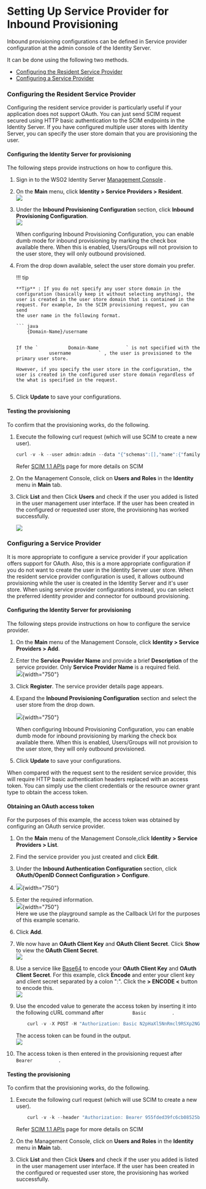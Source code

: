 # Setting Up Service Provider for Inbound Provisioning

Inbound provisioning configurations can be defined in Service provider
configuration at the admin console of the Identity Server.

It can be done using the following two methods.

-   [Configuring the Resident Service
    Provider](#SettingUpServiceProviderforInboundProvisioning-ConfiguringtheResidentServiceProvider)
-   [Configuring a Service
    Provider](#SettingUpServiceProviderforInboundProvisioning-ConfiguringaServiceProvider)

### Configuring the Resident Service Provider

Configuring the resident service provider is particularly useful if your
application does not support OAuth. You can just send SCIM request
secured using HTTP basic authentication to the SCIM endpoints in the
Identity Server. If you have configured multiple user stores with
Identity Server, you can specify the user store domain that you are
provisioning the user.

#### Configuring the Identity Server for provisioning

The following steps provide instructions on how to configure this.

1.  Sign in to the WSO2 Identity Server [Management
    Console](../../setup/getting-started-with-the-management-console) .
2.  On the **Main** menu, click **Identity \> Service Providers \>
    Resident**.  
    ![](attachments/103330181/103330183.png)
3.  Under the **Inbound Provisioning Configuration** section, click
    **Inbound Provisioning Configuration**.  
    ![](attachments/103330181/103330192.png)

    When configuring Inbound Provisioning Configuration, you can enable
    dumb mode for inbound provisioning by marking the check box
    available there. When this is enabled, Users/Groups will not
    provision to the user store, they will only outbound provisioned.

4.  From the drop down available, select the user store domain you
    prefer.

    !!! tip
    
        **Tip** : If you do not specify any user store domain in the
        configuration (basically keep it without selecting anything), the
        user is created in the user store domain that is contained in the
        request. For example, In the SCIM provisioning request, you can send
        the user name in the following format.
    
        ``` java
            {Domain-Name}/username
    ```

    If the `           Domain-Name          ` is not specified with the
    `           username          ` , the user is provisioned to the
    primary user store.

    However, if you specify the user store in the configuration, the
    user is created in the configured user store domain regardless of
    the what is specified in the request.


5.  Click **Update** to save your configurations.

  

#### Testing the provisioning

To confirm that the provisioning works, do the following.

1.  Execute the following curl request (which will use SCIM to create a
    new user).

    ``` java
    curl -v -k --user admin:admin --data "{"schemas":[],"name":{"familyName":"mervyn","givenName":"samuel"},"userName":"samuel","password":"samuel","emails":[{"primary":true,"value":"samuel@wso2.com"}]}" --header "Content-Type:application/json" https://localhost:9443/wso2/scim/Users
    ```

    Refer [SCIM 1.1 APIs](_SCIM_1.1_APIs_) page for more details on SCIM

2.  On the Management Console, click on **Users and Roles** in the
    **Identity** menu in **Main** tab.
3.  Click **List** and then Click **Users** and check if the user you
    added is listed in the user management user interface. If the user
    has been created in the configured or requested user store, the
    provisioning has worked successfully.  
      
    ![](attachments/103330181/103330191.png)

      

### Configuring a Service Provider

It is more appropriate to configure a service provider if your
application offers support for OAuth. Also, this is a more appropriate
configuration if you do not want to create the user in the Identity
Server user store. When the resident service provider configuration is
used, it allows outbound provisioning while the user is created in the
Identity Server and it's user store. When using service provider
configurations instead, you can select the preferred identity provider
and connector for outbound provisioning.

#### Configuring the Identity Server for provisioning

The following steps provide instructions on how to configure the service
provider.

1.  On the **Main** menu of the Management Console, click **Identity \>
    Service Providers \> Add**.
2.  Enter the **Service Provider Name** and provide a brief
    **Description** of the service provider. Only **Service Provider
    Name** is a required field.  
    ![](attachments/103330181/112392607.png){width="750"}
3.  Click **Register**. The service provider details page appears.

4.  Expand the **Inbound Provisioning Configuration** section and select
    the user store from the drop down.

    ![](attachments/103330181/112392610.png){width="750"}

    When configuring Inbound Provisioning Configuration, you can enable
    dumb mode for inbound provisioning by marking the check box
    available there. When this is enabled, Users/Groups will not
    provision to the user store, they will only outbound provisioned.

5.  Click **Update** to save your configurations.

When compared with the request sent to the resident service provider,
this will require HTTP basic authentication headers replaced with an
access token. You can simply use the client credentials or the resource
owner grant type to obtain the access token.

#### Obtaining an OAuth access token

For the purposes of this example, the access token was obtained by
configuring an OAuth service provider.

1.  On the **Main** menu of the Management Console,click **Identity \>
    Service Providers \> List**.
2.  Find the service provider you just created and click **Edit**.
3.  Under the **Inbound Authentication Configuration** section, click
    **OAuth/OpenID Connect Configuration \>** **Configure**.
4.  ![](attachments/103330181/112392612.png){width="750"}
5.  Enter the required information.  
    ![](attachments/103330181/112392613.png){width="750"}  
    Here we use the playground sample as the Callback Url for the
    purposes of this example scenario.
6.  Click **Add**.
7.  We now have an **OAuth Client Key** and **OAuth Client Secret**.
    Click **Show** to view the **OAuth Client Secret**.  
    ![](attachments/103330181/103330186.png)
8.  Use a service like [Base64](https://www.base64encode.org/) to encode
    your **OAuth Client Key** and **OAuth Client Secret**. For this
    example, click **Encode** and enter your client key and client
    secret separated by a colon ":". Click the **\> ENCODE \<** button
    to encode this.  
    ![](attachments/103330181/103330185.png)

9.  Use the encoded value to generate the access token by inserting it
    into the following cURL command after `           Basic          ` .

    ``` java
        curl -v -X POST -H "Authorization: Basic N2pHaXl5NnRmcl9RSXp2NGZRSUYzcG92aDJRYTpDd09fRWVBdndLaW1vT0pOc0VGdWNHYjIzNWNh" -H "Content-Type: application/x-www-form-urlencoded;charset=UTF-8" -k -d "grant_type=password&username=admin&password=admin" https://localhost:9443/oauth2/token
    ```

    The access token can be found in the output.  
    ![](attachments/103330181/103330184.png)

10. The access token is then entered in the provisioning request after
    `           Bearer          ` .

#### Testing the provisioning

To confirm that the provisioning works, do the following.

1.  Execute the following curl request (which will use SCIM to create a
    new user).

    ``` java
        curl -v -k --header "Authorization: Bearer 955fded39fc6cb08525b5f2a35b3e2e"  --data '{"schemas":[],"name":{"familyName":"fernando","givenName":"yohanna"},"userName":"yohanna","password":"yohanna","emails":[{"primary":true,"value":"yohanna@wso2.com"}]}' --header "Content-Type:application/json" https://localhost:9443/wso2/scim/Users
    ```

    Refer [SCIM 1.1 APIs](_SCIM_1.1_APIs_) page for more details on SCIM

2.  On the Management Console, click on **Users and Roles** in the
    **Identity** menu in **Main** tab.
3.  Click **List** and then Click **Users** and check if the user you
    added is listed in the user management user interface. If the user
    has been created in the configured or requested user store, the
    provisioning has worked successfully.

  
